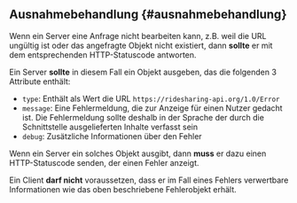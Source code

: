 ## Ausnahmebehandlung {#ausnahmebehandlung}

Wenn ein Server eine Anfrage nicht bearbeiten kann, z.B. weil die
URL ungültig ist oder das angefragte Objekt nicht existiert, dann **sollte** er
mit dem entsprechenden HTTP-Statuscode antworten.

Ein Server **sollte** in diesem Fall ein Objekt ausgeben, das die folgenden
3 Attribute enthält:

 * `type`: Enthält als Wert die URL `https://ridesharing-api.org/1.0/Error`
 * `message`: Eine Fehlermeldung, die zur Anzeige für einen Nutzer
 gedacht ist. Die Fehlermeldung sollte deshalb in der Sprache der durch die
 Schnittstelle ausgelieferten Inhalte verfasst sein
 * `debug`: Zusätzliche Informationen über den Fehler

 Wenn ein Server ein solches Objekt ausgibt, dann **muss** er dazu einen
 HTTP-Statuscode senden, der einen Fehler anzeigt.

 Ein Client **darf nicht** voraussetzen, dass er im Fall eines Fehlers
 verwertbare Informationen wie das oben beschriebene Fehlerobjekt erhält.